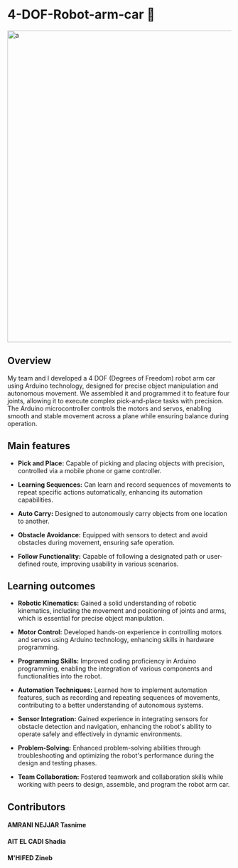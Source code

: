 # 4-DOF-Robot-arm-car 🦾
 <img width="700" alt="a"  src="https://github.com/user-attachments/assets/894c5c7d-98e9-43d3-a862-ffdaf3641126">

 ## Overview
 My team and I developed a 4 DOF (Degrees of Freedom) robot arm car using Arduino technology, designed for precise object manipulation and autonomous movement. We assembled it and programmed it to feature four joints, allowing it to execute complex pick-and-place tasks with precision. The Arduino microcontroller controls the motors and servos, enabling smooth and stable movement across a plane while ensuring balance during operation.

 ## Main features
 - **Pick and Place:** Capable of picking and placing objects with precision, controlled via a mobile phone or game controller.

- **Learning Sequences:** Can learn and record sequences of movements to repeat specific actions automatically, enhancing its automation capabilities.

- **Auto Carry:** Designed to autonomously carry objects from one location to another.

- **Obstacle Avoidance:** Equipped with sensors to detect and avoid obstacles during movement, ensuring safe operation.

- **Follow Functionality:** Capable of following a designated path or user-defined route, improving usability in various scenarios.
## Learning outcomes
- **Robotic Kinematics:** Gained a solid understanding of robotic kinematics, including the movement and positioning of joints and arms, which is essential for precise object manipulation.

- **Motor Control:**  Developed hands-on experience in controlling motors and servos using Arduino technology, enhancing skills in hardware programming.

- **Programming Skills:** Improved coding proficiency in Arduino programming, enabling the integration of various components and functionalities into the robot.

- **Automation Techniques:** Learned how to implement automation features, such as recording and repeating sequences of movements, contributing to a better understanding of autonomous systems.

- **Sensor Integration:** Gained experience in integrating sensors for obstacle detection and navigation, enhancing the robot's ability to operate safely and effectively in dynamic environments.

- **Problem-Solving:** Enhanced problem-solving abilities through troubleshooting and optimizing the robot's performance during the design and testing phases.

- **Team Collaboration:** Fostered teamwork and collaboration skills while working with peers to design, assemble, and program the robot arm car.

## Contributors
#### AMRANI NEJJAR Tasnime
#### AIT EL CADI Shadia
#### M'HIFED Zineb
